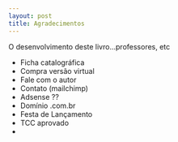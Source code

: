 ```yaml
---
layout: post
title: Agradecimentos
---
```


O desenvolvimento deste livro...professores, etc

- Ficha catalográfica
- Compra versão virtual
- Fale com o autor
- Contato (mailchimp)
- Adsense ??
- Domínio .com.br
- Festa de Lançamento
- TCC aprovado
-
